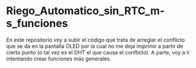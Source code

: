 # Riego_Automatico_sin_RTC_m-s_funciones
En este repositorio voy a subir el código que trata de arreglar el conflicto que se da en la pantalla OLED por la cual no me deja imprimir a partir de cierto punto (o tal vez es el DHT el que causa el conflicto). A parte, voy a ir intentando crear funciones más generales.
